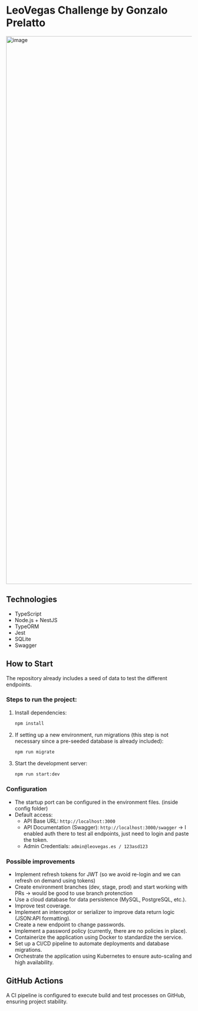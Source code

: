 # LeoVegas Challenge by Gonzalo Prelatto

<img width="1481" alt="image" src="https://github.com/user-attachments/assets/45300c6f-cf0b-44df-9c5b-8b958f0038e8" />

## Technologies
- TypeScript
- Node.js + NestJS
- TypeORM
- Jest
- SQLite
- Swagger

## How to Start
The repository already includes a seed of data to test the different endpoints.

### Steps to run the project:
1. Install dependencies:
   ```sh
   npm install
   ```
2. If setting up a new environment, run migrations (this step is not necessary since a pre-seeded database is already included):
   ```sh
   npm run migrate
   ```
3. Start the development server:
   ```sh
   npm run start:dev
   ```

### Configuration
- The startup port can be configured in the environment files. (inside config folder)
- Default access:
  - API Base URL: `http://localhost:3000`
  - API Documentation (Swagger): `http://localhost:3000/swagger` -> I enabled auth there to test all endpoints, just need to login and paste the token.
  - Admin Credentials: `admin@leovegas.es / 123asd123`

### Possible improvements
- Implement refresh tokens for JWT (so we avoid re-login and we can refresh on demand using tokens)
- Create environment branches (dev, stage, prod) and start working with PRs -> would be good to use branch protenction
- Use a cloud database for data persistence (MySQL, PostgreSQL, etc.).
- Improve test coverage.
- Implement an interceptor or serializer to improve data return logic (JSON:API formatting).
- Create a new endpoint to change passwords.
- Implement a password policy (currently, there are no policies in place).
- Containerize the application using Docker to standardize the service.
- Set up a CI/CD pipeline to automate deployments and database migrations.
- Orchestrate the application using Kubernetes to ensure auto-scaling and high availability.

## GitHub Actions
A CI pipeline is configured to execute build and test processes on GitHub, ensuring project stability.
